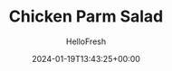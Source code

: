 ---
draft: true # Use this only for setting draft status
hidden: false # Use this to hide unwanted recipes
slug: # <post-title>
title: 'Chicken Parm Salad'
description: "Say hello to our October Meal of the Month: a lighter, brighter twist on classic chicken Parmesan. The chicken breasts are baked, not fried, and served over spinach salad with a freshly squeezed lemon dressing. It’s got all of the cheesy, breaded goodness you know and love in a less over-the-top package. And if you do love it, you can order it again next week."
image: https://img.hellofresh.com/f_auto,fl_lossy,q_auto,w_1200/hellofresh_s3/image/chicken-parm-salad-2692a34d.jpg
date: 2024-01-19T13:43:25+00:00
author: HelloFresh

tags: []
categories: "main course"
cuisines: "American"
allergens: ['Wheat', 'Milk']

calories: 560
preptime: ['30 minutes']
cooktime: # 180 = 3 Hours | In minutes
totaltime: PT30M
servings: 2

links:
  - description: "Say hello to our October Meal of the Month: a lighter, brighter twist on classic chicken Parmesan. The chicken breasts are baked, not fried, and served over spinach salad with a freshly squeezed lemon dressing. It’s got all of the cheesy, breaded goodness you know and love in a less over-the-top package. And if you do love it, you can order it again next week."
    website: https://www.hellofresh.com/recipes/chicken-parm-salad-59960071a1e1ea69d321bcf2
    image: https://img.hellofresh.com/f_auto,fl_lossy,q_auto,w_1200/hellofresh_s3/image/chicken-parm-salad-2692a34d.jpg
 
weight: # 1 | You can add weight to some posts to override the default sorting (date descending)

comments: false # Keep False

ingredients: ['12 ounce Yukon Gold Potatoes', '¼ cup Panko Breadcrumbs', '¼ cup Parmesan Cheese', '1 teaspoon Garlic Powder', '12 ounce Chicken Breasts', '3 tablespoon Sour Cream', '1 unit Lemon', '5 ounce Spinach', '4 teaspoon Olive Oil', ' Salt', ' Pepper']

instructionTitles: ['Preheat Oven and Roast Potatoes', 'Make Crust', 'Pound Chicken', 'Crust and Bake Chicken', 'Make Salad', 'Plate and Serve']
instructions: ['Wash and dry all produce. Preheat oven to 450 degrees. Cut potatoes into ¾-inch cubes. Toss on a baking sheet with a drizzle of olive oil and a large pinch of salt and pepper. Roast in oven until lightly browned and tender, about 25 minutes, tossing halfway through.', 'Meanwhile, combine ¼ cup panko (we sent more), Parmesan, garlic powder, and a pinch of salt and pepper in a small bowl.', 'Place a chicken breast between two pieces of plastic wrap. Pound with a rolling pin, mallet, or heavy-bottomed pan until ½ inch thick. Season with salt and pepper. Repeat with remaining chicken breast.', 'Place chicken breasts on a lightly oiled baking sheet and brush tops with 2 TBSP sour cream (we’ll be using more later). Press crust mixture into sour cream. Bake in oven until chicken is cooked through and crust is crispy, 12-15 minutes.', 'Halve lemon. Cut one half into wedges. In a large bowl, combine 1 TBSP sour cream (you’ll have some left over), a large drizzle of olive oil, a squeeze of lemon juice, and a pinch of salt and pepper. When potatoes are done, add to bowl along with spinach and toss to coat evenly. Season with salt and pepper.', 'Divide salad between plates and top with chicken. Serve with lemon wedges on the side for squeezing over.']
---